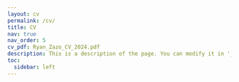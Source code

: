 ```yaml
---
layout: cv
permalink: /cv/
title: CV
nav: true
nav_order: 5
cv_pdf: Ryan_Zazo_CV_2024.pdf
description: This is a description of the page. You can modify it in '_pages/cv.md'. You can also change or remove the top pdf download button.
toc:
  sidebar: left
---
```


